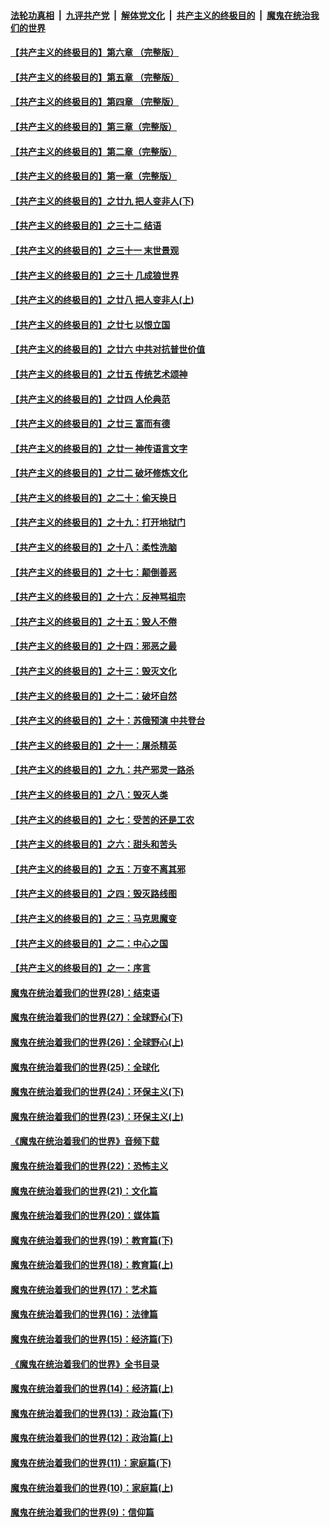 ####  [法轮功真相](../../../../basic/blob/master/README.md?t=07031931) &nbsp;|&nbsp; [九评共产党](../../../../9ping.md/blob/master/README.md?t=07031931) &nbsp;|&nbsp; [解体党文化](../../../../jtdwh.md/blob/master/README.md?t=07031931)  &nbsp;|&nbsp; [共产主义的终极目的](../../../../gczydzjmd.md/blob/master/README.md?t=07031931) &nbsp;|&nbsp; [魔鬼在统治我们的世界](../../../../mgztzwmdsj.md/blob/master/README.md?t=07031931) 

#### [【共产主义的终极目的】第六章 （完整版）](../pages/nsc422/n11428913.md?t=07031931) 

#### [【共产主义的终极目的】第五章 （完整版）](../pages/nsc422/n11428912.md?t=07031931) 

#### [【共产主义的终极目的】第四章 （完整版）](../pages/nsc422/n11428907.md?t=07031931) 

#### [【共产主义的终极目的】第三章（完整版）](../pages/nsc422/n11428848.md?t=07031931) 

#### [【共产主义的终极目的】第二章（完整版）](../pages/nsc422/n11428831.md?t=07031931) 

#### [【共产主义的终极目的】第一章（完整版）](../pages/nsc422/n11417651.md?t=07031931) 

#### [【共产主义的终极目的】之廿九 把人变非人(下)](../pages/nsc422/n11344140.md?t=07031931) 

#### [【共产主义的终极目的】之三十二 结语](../pages/nsc422/n11360535.md?t=07031931) 

#### [【共产主义的终极目的】之三十一 末世景观](../pages/nsc422/n11351129.md?t=07031931) 

#### [【共产主义的终极目的】之三十 几成狼世界](../pages/nsc422/n11348280.md?t=07031931) 

#### [【共产主义的终极目的】之廿八 把人变非人(上)](../pages/nsc422/n11340492.md?t=07031931) 

#### [【共产主义的终极目的】之廿七 以恨立国](../pages/nsc422/n11336944.md?t=07031931) 

#### [【共产主义的终极目的】之廿六 中共对抗普世价值](../pages/nsc422/n11324785.md?t=07031931) 

#### [【共产主义的终极目的】之廿五 传统艺术颂神](../pages/nsc422/n11296396.md?t=07031931) 

#### [【共产主义的终极目的】之廿四 人伦典范](../pages/nsc422/n11296397.md?t=07031931) 

#### [【共产主义的终极目的】之廿三 富而有德](../pages/nsc422/n11283598.md?t=07031931) 

#### [【共产主义的终极目的】之廿一 神传语言文字](../pages/nsc422/n11263265.md?t=07031931) 

#### [【共产主义的终极目的】之廿二 破坏修炼文化](../pages/nsc422/n11245728.md?t=07031931) 

#### [【共产主义的终极目的】之二十：偷天换日](../pages/nsc422/n11238846.md?t=07031931) 

#### [【共产主义的终极目的】之十九：打开地狱门](../pages/nsc422/n11206376.md?t=07031931) 

#### [【共产主义的终极目的】之十八：柔性洗脑](../pages/nsc422/n11199994.md?t=07031931) 

#### [【共产主义的终极目的】之十七：颠倒善恶](../pages/nsc422/n11179782.md?t=07031931) 

#### [【共产主义的终极目的】之十六：反神骂祖宗](../pages/nsc422/n11166798.md?t=07031931) 

#### [【共产主义的终极目的】之十五：毁人不倦](../pages/nsc422/n11166792.md?t=07031931) 

#### [【共产主义的终极目的】之十四：邪恶之最](../pages/nsc422/n11150249.md?t=07031931) 

#### [【共产主义的终极目的】之十三：毁灭文化](../pages/nsc422/n11135227.md?t=07031931) 

#### [【共产主义的终极目的】之十二：破坏自然](../pages/nsc422/n11135214.md?t=07031931) 

#### [【共产主义的终极目的】之十：苏俄预演 中共登台](../pages/nsc422/n11118424.md?t=07031931) 

#### [【共产主义的终极目的】之十一：屠杀精英](../pages/nsc422/n11118442.md?t=07031931) 

#### [【共产主义的终极目的】之九：共产邪灵一路杀](../pages/nsc422/n11114139.md?t=07031931) 

#### [【共产主义的终极目的】之八：毁灭人类](../pages/nsc422/n11108503.md?t=07031931) 

#### [【共产主义的终极目的】之七：受苦的还是工农](../pages/nsc422/n11101809.md?t=07031931) 

#### [【共产主义的终极目的】之六：甜头和苦头](../pages/nsc422/n11096971.md?t=07031931) 

#### [【共产主义的终极目的】之五：万变不离其邪](../pages/nsc422/n11091285.md?t=07031931) 

#### [【共产主义的终极目的】之四：毁灭路线图](../pages/nsc422/n11086284.md?t=07031931) 

#### [【共产主义的终极目的】之三：马克思魔变](../pages/nsc422/n11061941.md?t=07031931) 

#### [【共产主义的终极目的】之二：中心之国](../pages/nsc422/n11047728.md?t=07031931) 

#### [【共产主义的终极目的】之一：序言](../pages/nsc422/n11086077.md?t=07031931) 

#### [魔鬼在统治着我们的世界(28)：结束语](../pages/nsc422/n10936246.md?t=07031931) 

#### [魔鬼在统治着我们的世界(27)：全球野心(下)](../pages/nsc422/n10928319.md?t=07031931) 

#### [魔鬼在统治着我们的世界(26)：全球野心(上)](../pages/nsc422/n10900318.md?t=07031931) 

#### [魔鬼在统治着我们的世界(25)：全球化](../pages/nsc422/n10788205.md?t=07031931) 

#### [魔鬼在统治着我们的世界(24)：环保主义(下)](../pages/nsc422/n10695307.md?t=07031931) 

#### [魔鬼在统治着我们的世界(23)：环保主义(上)](../pages/nsc422/n10688613.md?t=07031931) 

#### [《魔鬼在统治着我们的世界》音频下载](../pages/nsc422/n10635553.md?t=07031931) 

#### [魔鬼在统治着我们的世界(22)：恐怖主义](../pages/nsc422/n10614727.md?t=07031931) 

#### [魔鬼在统治着我们的世界(21)：文化篇](../pages/nsc422/n10597706.md?t=07031931) 

#### [魔鬼在统治着我们的世界(20)：媒体篇](../pages/nsc422/n10586579.md?t=07031931) 

#### [魔鬼在统治着我们的世界(19)：教育篇(下)](../pages/nsc422/n10564808.md?t=07031931) 

#### [魔鬼在统治着我们的世界(18)：教育篇(上)](../pages/nsc422/n10526970.md?t=07031931) 

#### [魔鬼在统治着我们的世界(17)：艺术篇](../pages/nsc422/n10499093.md?t=07031931) 

#### [魔鬼在统治着我们的世界(16)：法律篇](../pages/nsc422/n10485969.md?t=07031931) 

#### [魔鬼在统治着我们的世界(15)：经济篇(下)](../pages/nsc422/n10469975.md?t=07031931) 

#### [《魔鬼在统治着我们的世界》全书目录](../pages/nsc422/n10464261.md?t=07031931) 

#### [魔鬼在统治着我们的世界(14)：经济篇(上)](../pages/nsc422/n10457370.md?t=07031931) 

#### [魔鬼在统治着我们的世界(13)：政治篇(下)](../pages/nsc422/n10448270.md?t=07031931) 

#### [魔鬼在统治着我们的世界(12)：政治篇(上)](../pages/nsc422/n10444576.md?t=07031931) 

#### [魔鬼在统治着我们的世界(11)：家庭篇(下)](../pages/nsc422/n10440961.md?t=07031931) 

#### [魔鬼在统治着我们的世界(10)：家庭篇(上)](../pages/nsc422/n10435448.md?t=07031931) 

#### [魔鬼在统治着我们的世界(9)：信仰篇](../pages/nsc422/n10432159.md?t=07031931) 

